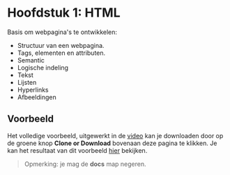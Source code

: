 # Hoofdstuk 1: HTML
Basis om webpagina's te ontwikkelen: 
- Structuur van een webpagina.
- Tags, elementen en attributen.
- Semantic
- Logische indeling
- Tekst
- Lijsten
- Hyperlinks
- Afbeeldingen
## Voorbeeld
Het volledige voorbeeld, uitgewerkt in de [video](https://www.youtube.com/watch?v=1BeQCWVrKww&list=PLgKzo3JzWykOMX6YNbapGKQm_Iscgzyso) kan je downloaden door op de groene knop **Clone or Download** bovenaan deze pagina te klikken. Je kan het resultaat van dit voorbeeld [hier](https://webapplicaties1.github.io/02thHTML/) bekijken.
> Opmerking: je mag de **docs** map negeren. 
